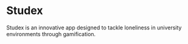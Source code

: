 # Studex
Studex is an innovative app designed to tackle loneliness in university environments through gamification.
